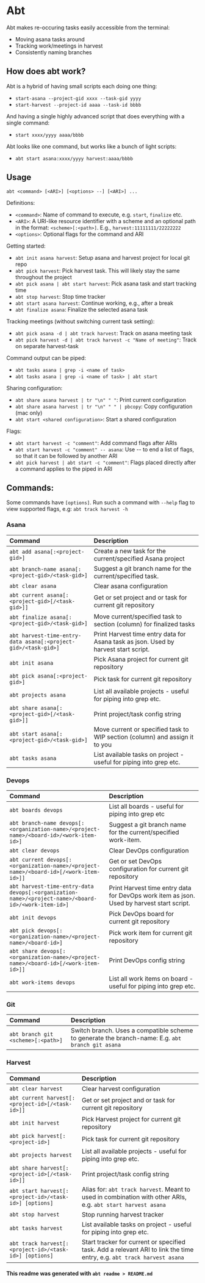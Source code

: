 # Abt

Abt makes re-occuring tasks easily accessible from the terminal:
- Moving asana tasks around
- Tracking work/meetings in harvest
- Consistently naming branches

## How does abt work?

Abt is a hybrid of having small scripts each doing one thing:
- `start-asana --project-gid xxxx --task-gid yyyy`
- `start-harvest --project-id aaaa --task-id bbbb`

And having a single highly advanced script that does everything with a single command:
- `start xxxx/yyyy aaaa/bbbb`

Abt looks like one command, but works like a bunch of light scripts:
- `abt start asana:xxxx/yyyy harvest:aaaa/bbbb`

## Usage
`abt <command> [<ARI>] [<options> --] [<ARI>] ...`

Definitions:
- `<command>`: Name of command to execute, e.g. `start`, `finalize` etc.
- `<ARI>`: A URI-like resource identifier with a scheme and an optional path in the format: `<scheme>[:<path>]`. E.g., `harvest:11111111/22222222`
- `<options>`: Optional flags for the command and ARI

Getting started:
- `abt init asana harvest`: Setup asana and harvest project for local git repo
- `abt pick harvest`: Pick harvest task. This will likely stay the same throughout the project
- `abt pick asana | abt start harvest`: Pick asana task and start tracking time
- `abt stop harvest`: Stop time tracker
- `abt start asana harvest`: Continue working, e.g., after a break
- `abt finalize asana`: Finalize the selected asana task

Tracking meetings (without switching current task setting):
- `abt pick asana -d | abt track harvest`: Track on asana meeting task
- `abt pick harvest -d | abt track harvest -c "Name of meeting"`: Track on separate harvest-task

Command output can be piped:
- `abt tasks asana | grep -i <name of task>`
- `abt tasks asana | grep -i <name of task> | abt start`

Sharing configuration:
- `abt share asana harvest | tr "\n" " "`: Print current configuration
- `abt share asana harvest | tr "\n" " " | pbcopy`: Copy configuration (mac only)
- `abt start <shared configuration>`: Start a shared configuration

Flags:
- `abt start harvest -c "comment"`: Add command flags after ARIs
- `abt start harvest -c "comment" -- asana`: Use -- to end a list of flags, so that it can be followed by another ARI
- `abt pick harvest | abt start -c "comment"`: Flags placed directly after a command applies to the piped in ARI

## Commands:

Some commands have `[options]`. Run such a command with `--help` flag to view supported flags, e.g: `abt track harvest -h`

### Asana
| Command | Description |
| :------ | :---------- |
| `abt add asana[:<project-gid>]`                                | Create a new task for the current/specified Asana project |
| `abt branch-name asana[:<project-gid>/<task-gid>]`             | Suggest a git branch name for the current/specified task. |
| `abt clear asana`                                              | Clear asana configuration |
| `abt current asana[:<project-gid>[/<task-gid>]]`               | Get or set project and or task for current git repository |
| `abt finalize asana[:<project-gid>/<task-gid>]`                | Move current/specified task to section (column) for finalized tasks |
| `abt harvest-time-entry-data asana[:<project-gid>/<task-gid>]` | Print Harvest time entry data for Asana task as json. Used by harvest start script. |
| `abt init asana`                                               | Pick Asana project for current git repository |
| `abt pick asana[:<project-gid>]`                               | Pick task for current git repository |
| `abt projects asana`                                           | List all available projects - useful for piping into grep etc. |
| `abt share asana[:<project-gid>[/<task-gid>]]`                 | Print project/task config string |
| `abt start asana[:<project-gid>/<task-gid>]`                   | Move current or specified task to WIP section (column) and assign it to you |
| `abt tasks asana`                                              | List available tasks on project - useful for piping into grep etc. |

### Devops
| Command | Description |
| :------ | :---------- |
| `abt boards devops`                                                                                 | List all boards - useful for piping into grep etc |
| `abt branch-name devops[:<organization-name>/<project-name>/<board-id>/<work-item-id>]`             | Suggest a git branch name for the current/specified work-item. |
| `abt clear devops`                                                                                  | Clear DevOps configuration |
| `abt current devops[:<organization-name>/<project-name>/<board-id>[/<work-item-id>]]`               | Get or set DevOps configuration for current git repository |
| `abt harvest-time-entry-data devops[:<organization-name>/<project-name>/<board-id>/<work-item-id>]` | Print Harvest time entry data for DevOps work item as json. Used by harvest start script. |
| `abt init devops`                                                                                   | Pick DevOps board for current git repository |
| `abt pick devops[:<organization-name>/<project-name>/<board-id>]`                                   | Pick work item for current git repository |
| `abt share devops[:<organization-name>/<project-name>/<board-id>[/<work-item-id>]]`                 | Print DevOps config string |
| `abt work-items devops`                                                                             | List all work items on board - useful for piping into grep etc. |

### Git
| Command | Description |
| :------ | :---------- |
| `abt branch git <scheme>[:<path>]` | Switch branch. Uses a compatible scheme to generate the branch-name: E.g. `abt branch git asana` |

### Harvest
| Command | Description |
| :------ | :---------- |
| `abt clear harvest`                                    | Clear harvest configuration |
| `abt current harvest[:<project-id>[/<task-id>]]`       | Get or set project and or task for current git repository |
| `abt init harvest`                                     | Pick Harvest project for current git repository |
| `abt pick harvest[:<project-id>]`                      | Pick task for current git repository |
| `abt projects harvest`                                 | List all available projects - useful for piping into grep etc. |
| `abt share harvest[:<project-id>[/<task-id>]]`         | Print project/task config string |
| `abt start harvest[:<project-id>/<task-id>] [options]` | Alias for: `abt track harvest`. Meant to used in combination with other ARIs, e.g. `abt start harvest asana` |
| `abt stop harvest`                                     | Stop running harvest tracker |
| `abt tasks harvest`                                    | List available tasks on project - useful for piping into grep etc. |
| `abt track harvest[:<project-id>/<task-id>] [options]` | Start tracker for current or specified task. Add a relevant ARI to link the time entry, e.g. `abt track harvest asana` |

#### This readme was generated with `abt readme > README.md`
